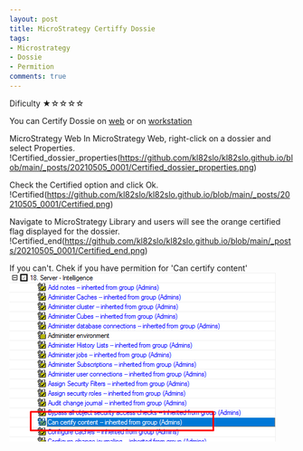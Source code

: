 ```yaml
---
layout: post
title: MicroStrategy Certiffy Dossie
tags:
- Microstrategy
- Dossie
- Permition
comments: true
---
```

Dificulty ★☆☆☆☆

You can Certify Dossie on [web](https://community.microstrategy.com/s/article/KB440273-How-to-certify-a-dossier-in-MicroStrategy-Web-10-9-and-newer?language=en_US) or on [workstation](https://www2.microstrategy.com/producthelp/Current/Workstation/WebHelp/Lang_1033/Content/Certifying_objects.htm)

MicroStrategy Web
In MicroStrategy Web, right-click on a dossier and select Properties.
!Certified_dossier_properties(https://github.com/kl82slo/kl82slo.github.io/blob/main/_posts/20210505_0001/Certified_dossier_properties.png)

Check the Certified option and click Ok.
!Certified(https://github.com/kl82slo/kl82slo.github.io/blob/main/_posts/20210505_0001/Certified.png)

Navigate to MicroStrategy Library and users will see the orange certified flag displayed for the dossier.
!Certified_end(https://github.com/kl82slo/kl82slo.github.io/blob/main/_posts/20210505_0001/Certified_end.png)

If you can't. Chek if you have permition for 'Can certify content'
![Permition](https://raw.githubusercontent.com/kl82slo/kl82slo.github.io/main/_posts/20210505_0001/permition_certify.png)
